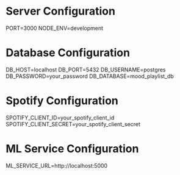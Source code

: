 # Server Configuration

PORT=3000
NODE_ENV=development

# Database Configuration

DB_HOST=localhost
DB_PORT=5432
DB_USERNAME=postgres
DB_PASSWORD=your_password
DB_DATABASE=mood_playlist_db

# Spotify Configuration

SPOTIFY_CLIENT_ID=your_spotify_client_id
SPOTIFY_CLIENT_SECRET=your_spotify_client_secret

# ML Service Configuration

ML_SERVICE_URL=http://localhost:5000
